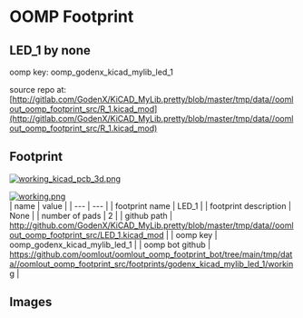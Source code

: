 # OOMP Footprint  
## LED_1  by none  
  
oomp key: oomp_godenx_kicad_mylib_led_1  
  
source repo at: [http://gitlab.com/GodenX/KiCAD_MyLib.pretty/blob/master/tmp/data//oomlout_oomp_footprint_src/R_1.kicad_mod](http://gitlab.com/GodenX/KiCAD_MyLib.pretty/blob/master/tmp/data//oomlout_oomp_footprint_src/R_1.kicad_mod)  
## Footprint  
  
[![working_kicad_pcb_3d.png](working_kicad_pcb_3d_600.png)](working_kicad_pcb_3d.png)  
  
[![working.png](working_600.png)](working.png)  
| name | value | 
| --- | --- | 
| footprint name | LED_1 | 
| footprint description | None | 
| number of pads | 2 | 
| github path | http://github.com/GodenX/KiCAD_MyLib.pretty/blob/master/tmp/data//oomlout_oomp_footprint_src/LED_1.kicad_mod | 
| oomp key | oomp_godenx_kicad_mylib_led_1 | 
| oomp bot github | https://github.com/oomlout/oomlout_oomp_footprint_bot/tree/main/tmp/data//oomlout_oomp_footprint_src/footprints/godenx_kicad_mylib_led_1/working | 
## Images  
